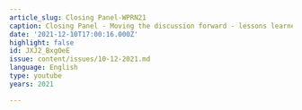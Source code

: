 ```yaml
---
article_slug: Closing Panel-WPRN21
caption: Closing Panel - Moving the discussion forward - lessons learned and next steps
date: '2021-12-10T17:00:16.000Z'
highlight: false
id: JXJ2_BxgOeE
issue: content/issues/10-12-2021.md
language: English
type: youtube
years: 2021

---
```

